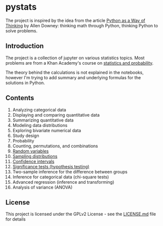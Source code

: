 # pystats

The project is inspired by the idea from the article
[Python as a Way of Thinking](http://allendowney.blogspot.com/2017/04/python-as-way-of-thinking.html) by Allen Downey:
thinking math through Python, thinking Python to solve problems.

## Introduction

The project is a collection of jupyter on various statistics topics.
Most problems are from a Khan Academy's course on [statistics and probability](https://www.khanacademy.org/math/statistics-probability).

The theory behind the calculations is not explained in the notebooks, however I'm trying to add summary and underlying formulas for the solutions in Python.

## Contents

1. Analyzing categorical data
2. Displaying and comparing quantitative data
3. Summarizing quantitative data
4. Modeling data distributions
5. Exploring bivariate numerical data
6. Study design
7. Probability
8. Counting, permutations, and combinations
9. [Random variables](random_variables.ipynb)
10. [Sampling distributions](sampling_distributions.ipynb)
11. [Confidence intervals](confidence_intervals.ipynb)
12. [Significance tests (hypothesis testing)](significance_tests.ipynb)
13. Two-sample inference for the difference between groups
14. Inference for categorical data (chi-square tests)
15. Advanced regression (inference and transforming)
16. Analysis of variance (ANOVA)

## License

This project is licensed under the GPLv2 License - see the [LICENSE.md](LICENSE.md) file for details
